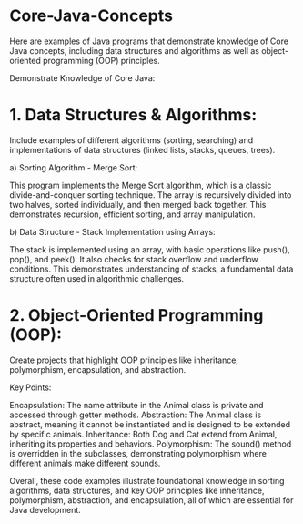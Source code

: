 # Core-Java-Concepts
Here are examples of Java programs that demonstrate knowledge of Core Java concepts, including data structures and algorithms as well as object-oriented programming (OOP) principles.

Demonstrate Knowledge of Core Java:

# 1. Data Structures & Algorithms:
   Include examples of different algorithms (sorting, searching) and implementations of data structures (linked lists, stacks, queues, trees).

a) Sorting Algorithm - Merge Sort:

This program implements the Merge Sort algorithm, which is a classic divide-and-conquer sorting technique. The array is recursively divided into two halves, sorted individually, and then merged back together. This demonstrates recursion, efficient sorting, and array manipulation.

b) Data Structure - Stack Implementation using Arrays:

The stack is implemented using an array, with basic operations like push(), pop(), and peek(). It also checks for stack overflow and underflow conditions. This demonstrates understanding of stacks, a fundamental data structure often used in algorithmic challenges.

# 2. Object-Oriented Programming (OOP):
   Create projects that highlight OOP principles like inheritance, polymorphism, encapsulation, and abstraction.

Key Points:

Encapsulation: The name attribute in the Animal class is private and accessed through getter methods.
Abstraction: The Animal class is abstract, meaning it cannot be instantiated and is designed to be extended by specific animals.
Inheritance: Both Dog and Cat extend from Animal, inheriting its properties and behaviors.
Polymorphism: The sound() method is overridden in the subclasses, demonstrating polymorphism where different animals make different sounds.

Overall, these code examples illustrate foundational knowledge in sorting algorithms, data structures, and key OOP principles like inheritance, polymorphism, abstraction, and encapsulation, all of which are essential for Java development.
